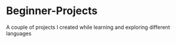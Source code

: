 # Beginner-Projects
A couple of projects I created while learning and exploring different languages
